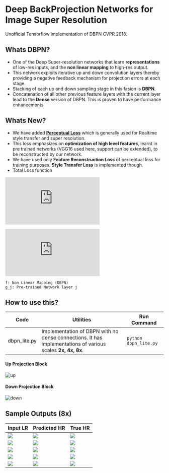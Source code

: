# Deep BackProjection Networks for Image Super Resolution

Unofficial Tensorflow implementation of DBPN CVPR 2018.

## Whats DBPN?

- One of the Deep Super-resolution networks that learn **representations** of low-res inputs, and the **non linear mapping** to high-res output.
- This network exploits iterative up and down convolution layers thereby providing a negative feedback mechanism for projection errors at each stage.
- Stacking of each up and down sampling stage in this fasion is **DBPN**.
- Concatenation of all other previous feature layers with the current layer lead to the **Dense** version of DBPN. This is proven to have performance enhancements. 

## Whats New?

- We have added [**Perceptual Loss**](https://arxiv.org/abs/1603.08155) which is generally used for Realtime style transfer and super resolution.
- This loss emphasizes on **optimization of high level features**,  learnt in pre trained networks (VGG16 used here, support can be extended), to be reconstructed by our network.
- We have used only **Feature Reconstruction Loss** of perceptual loss for training purposes. **Style Transfer Loss** is implemented though.
- Total Loss function

![](https://latex.codecogs.com/gif.latex?%5Cmathcal%7BL%7D_%7Btotal%7D%20%3D%20%5Cmathcal%7BL%7D_%7BImage%5C%20Reconstruction%7D%20&plus;%20%5Clambda%20%5Cmathcal%7BL%7D_%7BFeature%5C%20Reconstruction%7D)


![](https://latex.codecogs.com/gif.latex?%5Cmathcal%7BL%7D_%7Btotal%7D%20%3D%20%5Csum_i%7C%7C%20f%28x_i%29%20-%20y_i%20%7C%7C_2%5E2%20&plus;%20%5Clambda%20%5Csum_i%5Csum_j%7C%7Cg_j%28f%28x_i%29%29%20-%20g_j%28y_i%29%7C%7C_2%5E2)

    f: Non Linear Mapping (DBPN)
    g_j: Pre-trained Network layer j


## How to use this?

|Code|Utilities|Run Command|
---|---|---
dbpn_lite.py| Implementation of DBPN with no dense connections. It has implementations of various scales **2x, 4x, 8x**. | `python dbpn_lite.py`

#### Up Projection Block
![up](images/graphs/up.png)

#### Down Projection Block
![down](images/graphs/down.png)

## Sample Outputs (8x)

|Input LR| Predicted HR| True HR|
-|-|-|
![](images/pair1/car_lr.png)|![](images/pair1/car_pred.png)|![](images/pair1/car_hr.png)|
![](images/pair1/house_lr.png)|![](images/pair1/house_pred.png)|![](images/pair1/house_hr.png)|
![](images/pair1/fence_lr.png)|![](images/pair1/fence_pred.png)|![](images/pair1/fence_hr.png)|
![](images/pair1/plant_lr.png)|![](images/pair1/plant_pred.png)|![](images/pair1/plant_hr.png)|
![](images/pair1/wall_lr.png)|![](images/pair1/wall_pred.png)|![](images/pair1/wall_hr.png)|


